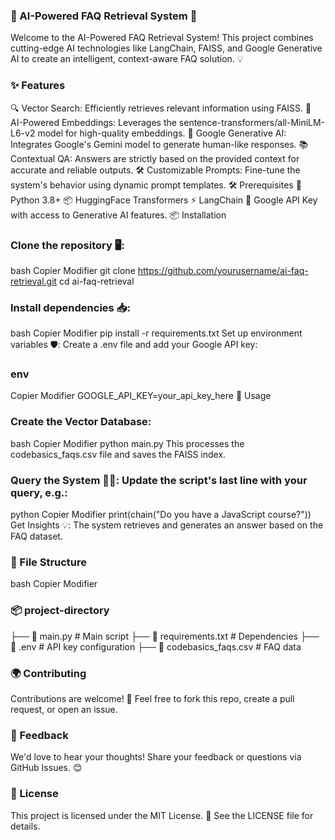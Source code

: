 ### 🌟 AI-Powered FAQ Retrieval System 🚀
Welcome to the AI-Powered FAQ Retrieval System! This project combines cutting-edge AI technologies like LangChain, FAISS, and Google Generative AI to create an intelligent, context-aware FAQ solution. 💡

### ✨ Features
🔍 Vector Search: Efficiently retrieves relevant information using FAISS.
🧠 AI-Powered Embeddings: Leverages the sentence-transformers/all-MiniLM-L6-v2 model for high-quality embeddings.
🤖 Google Generative AI: Integrates Google's Gemini model to generate human-like responses.
📚 Contextual QA: Answers are strictly based on the provided context for accurate and reliable outputs.
🛠️ Customizable Prompts: Fine-tune the system's behavior using dynamic prompt templates.
🛠️ Prerequisites
🐍 Python 3.8+
📦 HuggingFace Transformers
⚡ LangChain
🔑 Google API Key with access to Generative AI features.
📦 Installation

### Clone the repository 🖥️:

bash
Copier
Modifier
git clone https://github.com/yourusername/ai-faq-retrieval.git
cd ai-faq-retrieval

### Install dependencies 📥:

bash
Copier
Modifier
pip install -r requirements.txt
Set up environment variables 🛡️: Create a .env file and add your Google API key:

### env
Copier
Modifier
GOOGLE_API_KEY=your_api_key_here
🚀 Usage

### Create the Vector Database:

bash
Copier
Modifier
python main.py
This processes the codebasics_faqs.csv file and saves the FAISS index.

### Query the System 🧑‍💻: Update the script's last line with your query, e.g.:

python
Copier
Modifier
print(chain("Do you have a JavaScript course?"))
Get Insights 💡: The system retrieves and generates an answer based on the FAQ dataset.

### 📂 File Structure
bash
Copier
Modifier

### 📦 project-directory
├── 📄 main.py                  # Main script
├── 📄 requirements.txt         # Dependencies
├── 📄 .env                     # API key configuration
├── 📄 codebasics_faqs.csv      # FAQ data

### 🌍 Contributing
Contributions are welcome! 🤗 Feel free to fork this repo, create a pull request, or open an issue.

### 💬 Feedback
We'd love to hear your thoughts! Share your feedback or questions via GitHub Issues. 😊

### 📝 License
This project is licensed under the MIT License. 📜 See the LICENSE file for details.
